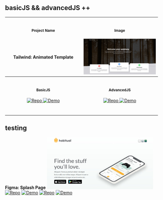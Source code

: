 ## basicJS && advancedJS ++

<table>
<tr>
    <th align="center" style="width: 50%;">
        <img width="430" height="1">
        <p> 
            <small>
                Project Name
            </small>
        </p>
    </th>
    <th align="center" style="width: 50%;">
        <img width="430" height="1">
        <p> 
            <small>
                Image
            </small>
        </p>
    </th>
</tr>
<tr>
    <td align="center"><strong>Tailwind: Animated Template</strong></td>
    <td align="center">
        <img src="img/basicJS_tailwind_animated-template.png" alt="Basic Tailwind Template" width="350">
    </td>
</tr>
<tr>
  <th align="center" style="width: 50%;">
        <img width="430" height="1">
        <p> 
            <small>
                BasicJS
            </small>
        </p>
    </th>
    <th align="center" style="width: 50%;">
        <img width="430" height="1">
        <p>
            <small>
                AdvancedJS
            </small>
        </p>
    </th>

</tr>
<tr>
    <td align="center">
        <a href="https://github.com/Shcoobz/basicJS_tailwind_animated-template/">
            <img src="https://img.shields.io/badge/Repo-007bff?logo=github&logoColor=white" style="width:110px; height:auto;" alt="Repo">
        </a>
        <a href="https://shcoobz.github.io/basicJS_tailwind_animated-template/">
            <img src="https://img.shields.io/badge/Demo-28a745?logo=google-chrome&logoColor=white" style="width:120px; height:auto;" alt="Demo">
        </a>
    </td>
    <td align="center">
        <a href="https://github.com/Shcoobz/advancedJS_tailwind_animated-template">
            <img src="https://img.shields.io/badge/Repo-007bff?logo=github&logoColor=white" style="width:110px; height:auto;" alt="Repo">
        </a>
        <a href="https://shcoobz.github.io/advancedJS_tailwind_animated-template/">
            <img src="https://img.shields.io/badge/Demo-28a745?logo=google-chrome&logoColor=white" style="width:120px; height:auto;" alt="Demo">
        </a>
    </td>
</tr>
<tr>
    <td align="center" colspan="2">
        <img width="860" height="1"> 
        <p>
            <small>
            </small>
        </p>
    </th>
</tr>
</table>

## testing

</tr>
<tr>
    <td align="center"><strong>Figma: Splash Page</strong></td>
    <td align="center"><img src="img/basicJS_figma_splash-page.png" alt="Basic Figma Splash Page" width="350"></td>
    <td align="center">
      <a href="https://github.com/Shcoobz/basicJS_figma_splash-page"><img src="https://img.shields.io/badge/Repo-007bff?logo=github&logoColor=white" style="width:120px; height:auto;" alt="Repo" ></a>
    </td>
    <td align="center">
      <a href="https://shcoobz.github.io/basicJS_figma_splash-page/"><img src="https://img.shields.io/badge/Demo-28a745?logo=google-chrome&logoColor=white" style="width:120px; height:auto;" alt="Demo" ></a>
    </td>
    <td align="center">
      <a href="https://github.com/Shcoobz/advancedJS_figma_splash-page"><img src="https://img.shields.io/badge/Repo-007bff?logo=github&logoColor=white" style="width:120px; height:auto;" alt="Repo" ></a>
    </td>
    <td align="center">
      <a href="https://shcoobz.github.io/advancedJS_figma_splash-page/"><img src="https://img.shields.io/badge/Demo-28a745?logo=google-chrome&logoColor=white" style="width:120px; height:auto;" alt="Demo" ></a>
    </td>
</tr>
</table>
